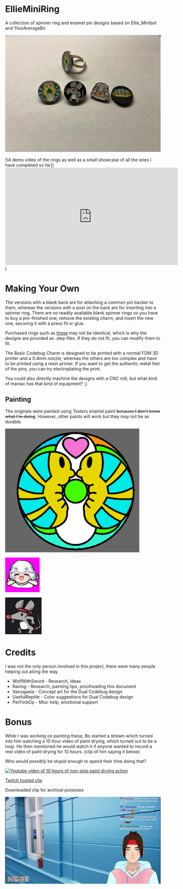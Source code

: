 # EllieMiniRing
A collection of spinner ring and enamel pin designs based on Ellie_Minibot and YourAverageBo

![A picture of each of the four charm designs displayed, with one put into a ring](/Images/All_Ring_Designs.webp)

![A demo video of the rings as well as a small showcase of all the ones I have completed so far](<iframe width="560" height="315" src="https://www.youtube.com/embed/qINn5rkj6YU?si=rROhzs6cZjdxGD34" title="YouTube video player" frameborder="0" allow="accelerometer; autoplay; clipboard-write; encrypted-media; gyroscope; picture-in-picture; web-share" referrerpolicy="strict-origin-when-cross-origin" allowfullscreen></iframe>)

# Making Your Own

The versions with a blank back are for attaching a common pin backer to them, whereas the versions with a post on the back are for inserting into a spinner ring. There are no readily avaliable blank spinner rings so you have to buy a pre-finished one, remove the existing charm, and insert the new one, securing it with a press fit or glue. 

Purchased rings such as [these](https://www.aliexpress.us/item/3256804546451098.html?) may not be identical, which is why the designs are provided as .step files. If they do not fit, you can modify them to fit.

The Basic Codebug Charm is designed to be printed with a normal FDM 3D printer and a 0.4mm nozzle, whereas the others are too complex and have to be printed using a resin printer. If you want to get the authentic metal feel of the pins, you can try electroplating the print.


You could also directly machine the designs with a CNC mill, but what kind of maniac has that kind of equipment? ;)

## Painting

The originals were painted using Testors enamel paint ~~because I don't know what I'm doing~~. However, other paints will work but they may not be as durable. 

![A drawing of two isopods facing each other around a central circle](/Images/Dual_codebug.webp)

![A smiling Ellie Minibot from the top down](/Images/windmill.webp)

![A cartoon rat with a red bandana and his arms out](/Images/bozo.webp)

# Credits

I was not the only person involved in this project, there were many people helping out along the way.

* WolfWithSword - Research, ideas
* Raxing - Research, painting tips, proofreading this document
* Xenogaeia - Concept art for the Dual Codebug design
* UsefulReptile - Color suggestions for Dual Codebug design
* PerForkOp - Misc help, emotional support

# Bonus

While I was working on painting these, Bo started a stream which turned into him watching a 10 hour video of paint drying, which turned out to be a loop. He then mentioned he would watch it if anyone wanted to record a real video of paint drying for 10 hours. (clip of him saying it below) 

Who would possibly be stupid enough to spend their time doing that?

[![Youtube video of 10 hours of non-stop paint drying action](https://img.youtube.com/vi/_VaebaIGD1E/0.jpg)](https://www.youtube.com/watch?v=_VaebaIGD1E)

[Twitch hosted clip](https://www.twitch.tv/youraveragebo/clip/HappyVibrantKuduBCouch-4XwKvfZfpU7_ywjj)

Downloaded clip for archival purposes

[![Downloaded clip for archival purposes](/Images/thumbnail.png)](/Images/Bo_will_watch_more_paint.mp4)
